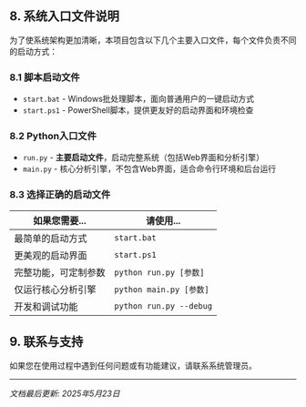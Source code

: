 ## 8. 系统入口文件说明

为了使系统架构更加清晰，本项目包含以下几个主要入口文件，每个文件负责不同的启动方式：

### 8.1 脚本启动文件

- `start.bat` - Windows批处理脚本，面向普通用户的一键启动方式
- `start.ps1` - PowerShell脚本，提供更友好的启动界面和环境检查

### 8.2 Python入口文件

- `run.py` - **主要启动文件**，启动完整系统（包括Web界面和分析引擎）
- `main.py` - 核心分析引擎，不包含Web界面，适合命令行环境和后台运行

### 8.3 选择正确的启动文件

| 如果您需要... | 请使用... |
|-------------|----------|
| 最简单的启动方式 | `start.bat` |
| 更美观的启动界面 | `start.ps1` |
| 完整功能，可定制参数 | `python run.py [参数]` |
| 仅运行核心分析引擎 | `python main.py [参数]` |
| 开发和调试功能 | `python run.py --debug` |

## 9. 联系与支持

如果您在使用过程中遇到任何问题或有功能建议，请联系系统管理员。

---

*文档最后更新: 2025年5月23日*
